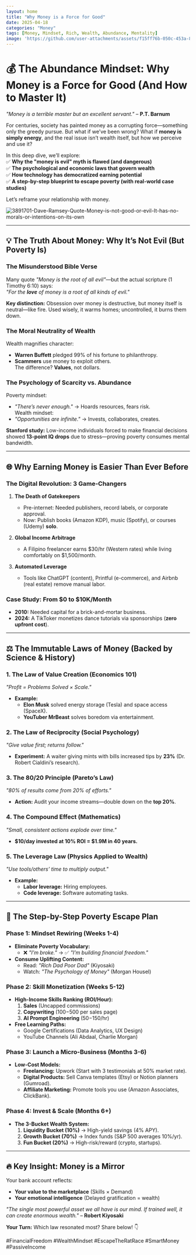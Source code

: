 ```yaml
---
layout: home
title: "Why Money is a Force for Good"
date: 2025-04-18
categories: "Money"
tags: [Money, Mindset, Rich, Wealth, Abundance, Mentality]
image: 'https://github.com/user-attachments/assets/f15ff76b-050c-453a-843c-943ac84966e1'
---
```


# **💰 The Abundance Mindset: Why Money is a Force for Good (And How to Master It)**  

*"Money is a terrible master but an excellent servant."* – **P.T. Barnum**  

For centuries, society has painted money as a corrupting force—something only the greedy pursue. But what if we’ve been wrong? What if **money is simply energy**, and the real issue isn’t wealth itself, but how we perceive and use it?  

In this deep dive, we’ll explore:  
✅ **Why the "money is evil" myth is flawed (and dangerous)**  
✅ **The psychological and economic laws that govern wealth**  
✅ **How technology has democratized earning potential**  
✅ **A step-by-step blueprint to escape poverty (with real-world case studies)**  

Let’s reframe your relationship with money.  

![3891701-Dave-Ramsey-Quote-Money-is-not-good-or-evil-It-has-no-morals-or-intentions-on-its-own](https://github.com/user-attachments/assets/f15ff76b-050c-453a-843c-943ac84966e1)

---  

## **💡 The Truth About Money: Why It’s Not Evil (But Poverty Is)**  

### **The Misunderstood Bible Verse**  
Many quote *"Money is the root of all evil"*—but the actual scripture (1 Timothy 6:10) says:  
*"For the **love** of money is a root of all kinds of evil."*  

**Key distinction:** Obsession over money is destructive, but money itself is neutral—like fire. Used wisely, it warms homes; uncontrolled, it burns them down.  

### **The Moral Neutrality of Wealth**  
Wealth magnifies character:  
- **Warren Buffett** pledged 99% of his fortune to philanthropy.  
- **Scammers** use money to exploit others.  
The difference? **Values**, not dollars.  

### **The Psychology of Scarcity vs. Abundance**  
Poverty mindset:  
- *"There’s never enough."* → Hoards resources, fears risk.  
Wealth mindset:  
- *"Opportunities are infinite."* → Invests, collaborates, creates.  

**Stanford study:** Low-income individuals forced to make financial decisions showed **13-point IQ drops** due to stress—proving poverty consumes mental bandwidth.  

---  

## **🌐 Why Earning Money is Easier Than Ever Before**  

### **The Digital Revolution: 3 Game-Changers**  
1. **The Death of Gatekeepers**  
   - Pre-internet: Needed publishers, record labels, or corporate approval.  
   - Now: Publish books (Amazon KDP), music (Spotify), or courses (Udemy) **solo**.  

2. **Global Income Arbitrage**  
   - A Filipino freelancer earns $30/hr (Western rates) while living comfortably on $1,500/month.  

3. **Automated Leverage**  
   - Tools like ChatGPT (content), Printful (e-commerce), and Airbnb (real estate) remove manual labor.  

### **Case Study: From $0 to $10K/Month**  
- **2010:** Needed capital for a brick-and-mortar business.  
- **2024:** A TikToker monetizes dance tutorials via sponsorships (**zero upfront cost**).  

---  

## **⚖️ The Immutable Laws of Money (Backed by Science & History)**  

### **1. The Law of Value Creation (Economics 101)**  
*"Profit = Problems Solved × Scale."*  
- **Example:**  
  - **Elon Musk** solved energy storage (Tesla) and space access (SpaceX).  
  - **YouTuber MrBeast** solves boredom via entertainment.  

### **2. The Law of Reciprocity (Social Psychology)**  
*"Give value first; returns follow."*  
- **Experiment:** A waiter giving mints with bills increased tips by **23%** (Dr. Robert Cialdini’s research).  

### **3. The 80/20 Principle (Pareto’s Law)**  
*"80% of results come from 20% of efforts."*  
- **Action:** Audit your income streams—double down on the **top 20%**.  

### **4. The Compound Effect (Mathematics)**  
*"Small, consistent actions explode over time."*  
- **$10/day invested at 10% ROI = $1.9M in 40 years.**  

### **5. The Leverage Law (Physics Applied to Wealth)**  
*"Use tools/others’ time to multiply output."*  
- **Example:**  
  - **Labor leverage:** Hiring employees.  
  - **Code leverage:** Software automating tasks.  

---  

## **🚀 The Step-by-Step Poverty Escape Plan**  

### **Phase 1: Mindset Rewiring (Weeks 1-4)**  
- **Eliminate Poverty Vocabulary:**  
  - ❌ *"I’m broke."* → ✅ *"I’m building financial freedom."*  
- **Consume Uplifting Content:**  
  - Read: *"Rich Dad Poor Dad"* (Kiyosaki)  
  - Watch: *"The Psychology of Money"* (Morgan Housel)  

### **Phase 2: Skill Monetization (Weeks 5-12)**  
- **High-Income Skills Ranking (ROI/Hour):**  
  1. **Sales** (Uncapped commissions)  
  2. **Copywriting** ($100-$500 per sales page)  
  3. **AI Prompt Engineering** ($50-$150/hr)  
- **Free Learning Paths:**  
  - Google Certifications (Data Analytics, UX Design)  
  - YouTube Channels (Ali Abdaal, Charlie Morgan)  

### **Phase 3: Launch a Micro-Business (Months 3-6)**  
- **Low-Cost Models:**  
  - **Freelancing:** Upwork (Start with 3 testimonials at 50% market rate).  
  - **Digital Products:** Sell Canva templates (Etsy) or Notion planners (Gumroad).  
  - **Affiliate Marketing:** Promote tools you use (Amazon Associates, ClickBank).  

### **Phase 4: Invest & Scale (Months 6+)**  
- **The 3-Bucket Wealth System:**  
  1. **Liquidity Bucket (10%)** → High-yield savings (4% APY).  
  2. **Growth Bucket (70%)** → Index funds (S&P 500 averages 10%/yr).  
  3. **Fun Bucket (20%)** → High-risk/reward (crypto, startups).  

---  

## **🔥 Key Insight: Money is a Mirror**  
Your bank account reflects:  
- **Your value to the marketplace** (Skills × Demand)  
- **Your emotional intelligence** (Delayed gratification = wealth)  

*"The single most powerful asset we all have is our mind. If trained well, it can create enormous wealth."* – **Robert Kiyosaki**  

**Your Turn:** Which law resonated most? Share below! 👇  

#FinancialFreedom #WealthMindset #EscapeTheRatRace #SmartMoney #PassiveIncome
